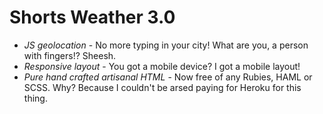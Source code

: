 # Shorts Weather 3.0

* _JS geolocation_ - No more typing in your city! What are you, a person with fingers!? Sheesh.
* _Responsive layout_ - You got a mobile device? I got a mobile layout!
* _Pure hand crafted artisanal HTML_ - Now free of any Rubies, HAML or SCSS. Why? Because I couldn't be arsed paying for Heroku for this thing.
